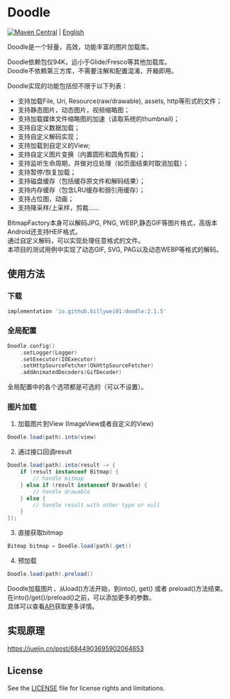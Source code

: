 # Doodle

[![Maven Central](https://img.shields.io/maven-central/v/io.github.billywei01/doodle)](https://search.maven.org/artifact/io.github.billywei01/doodle) | [English](README_EN.md)

Doodle是一个轻量，高效，功能丰富的图片加载库。<br/>

Doodle依赖包仅94K，远小于Glide/Fresco等其他加载库。<br/>
Doodle不依赖第三方库，不需要注解和配置混淆，开箱即用。<br/>

Doodle实现的功能包括但不限于以下列表：

- 支持加载File, Uri, Resource(raw/drawable), assets, http等形式的文件；
- 支持静态图片，动态图片，视频缩略图；
- 支持加载媒体文件缩略图的加速（读取系统的thumbnail)；
- 支持自定义数据加载；
- 支持自定义解码实现；
- 支持加载到自定义的View;
- 支持自定义图片变换（内置圆形和圆角剪裁）；
- 支持监听生命周期，并做对应处理（如页面结束时取消加载）；
- 支持暂停/恢复加载；
- 支持磁盘缓存（包括缓存原文件和解码结果）；
- 支持内存缓存（包含LRU缓存和弱引用缓存）；
- 支持占位图，动画；
- 支持降采样/上采样，剪裁……

BitmapFactory本身可以解码JPG, PNG, WEBP,静态GIF等图片格式，高版本Android还支持HEIF格式。<br/>
通过自定义解码，可以实现处理任意格式的文件。<br/>
本项目的测试用例中实现了动态GIF, SVG, PAG以及动态WEBP等格式的解码。

## 使用方法

### 下载
```gradle
implementation 'io.github.billywei01:doodle:2.1.5'
```

### 全局配置
```kotlin
Doodle.config()
    .setLogger(Logger)
    .setExecutor(IOExecutor)
    .setHttpSourceFetcher(OkHttpSourceFetcher)
    .addAnimatedDecoders(GifDecoder)
```
全局配置中的各个选项都是可选的（可以不设置）。

### 图片加载

1. 加载图片到View (ImageView或者自定义的View)

```java
Doodle.load(path).into(view)
```

2. 通过接口回调result

```java
Doodle.load(path).into(result -> {
    if (result instanceof Bitmap) {
        // handle bitmap
    } else if (result instanceof Drawable) {
        // handle drawable
    } else {
        // handle result with other type or null
    }
});
```

3. 直接获取bitmap

```java
Bitmap bitmap = Doodle.load(path).get()
```

4. 预加载

```java
Doodle.load(path).preload()
```

Doodle加载图片，从load()方法开始，到into(), get() 或者 preload()方法结束。<br/>
在into()/get()/preload()之前，可以添加更多的参数。<br/>
具体可以查看[API](API_CN.md)获取更多详情。

## 实现原理

https://juejin.cn/post/6844903695902064653

## License
See the [LICENSE](LICENSE.md) file for license rights and limitations.
